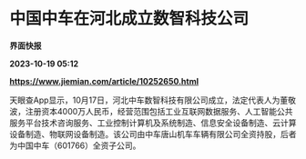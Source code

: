 # 中国中车在河北成立数智科技公司
**界面快报**

**2023-10-19 05:12**

**https://www.jiemian.com/article/10252650.html**

天眼查App显示，10月17日，河北中车数智科技有限公司成立，法定代表人为董敬波，注册资本4000万人民币，经营范围包括工业互联网数据服务、人工智能公共服务平台技术咨询服务、工业控制计算机及系统制造、信息安全设备制造、云计算设备制造、物联网设备制造。该公司由中车唐山机车车辆有限公司全资持股，后者为中国中车（601766）全资子公司。